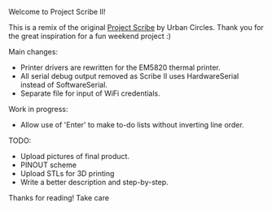 Welcome to Project Scribe II!

This is a remix of the original [Project Scribe](https://github.com/UrbanCircles/scribe) by Urban Circles. Thank you for the great inspiration for a fun weekend project :)

Main changes:
- Printer drivers are rewritten for the EM5820 thermal printer.
- All serial debug output removed as Scribe II uses HardwareSerial instead of SoftwareSerial.
- Separate file for input of WiFi credentials.

Work in progress:
- Allow use of 'Enter' to make to-do lists without inverting line order.

TODO:
- Upload pictures of final product.
- PINOUT scheme
- Upload STLs for 3D printing
- Write a better description and step-by-step.

Thanks for reading!
Take care
